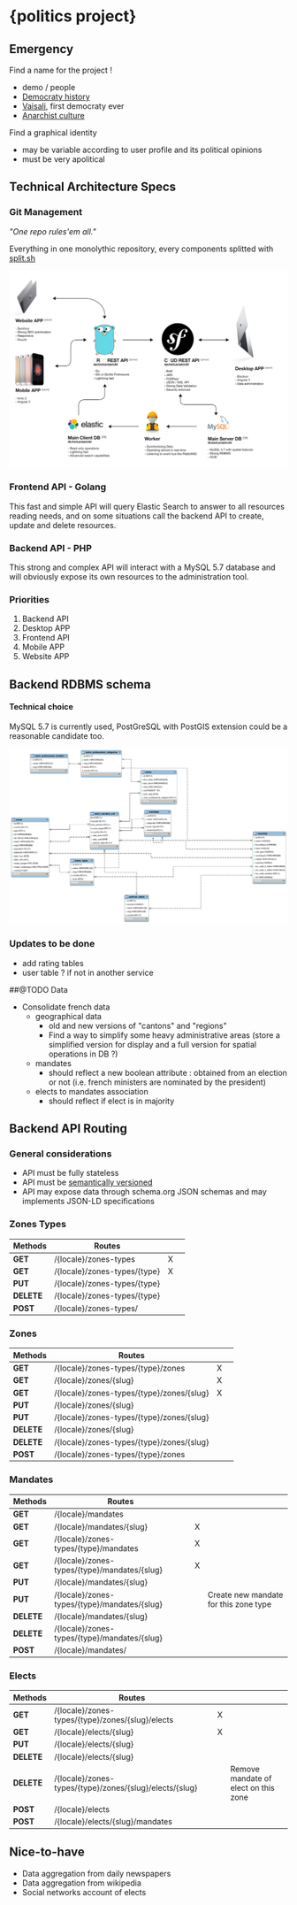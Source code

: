 {politics project}
==================

## Emergency

Find a name for the project !   

* demo / people  
* [Democraty history](https://en.wikipedia.org/wiki/Democracy)  
* [Vaisali](https://en.wikipedia.org/wiki/Vaisali), first democraty ever  
* [Anarchist culture](https://en.wikipedia.org/wiki/Temporary_Autonomous_Zone)  

Find a graphical identity

* may be variable according to user profile and its political opinions  
* must be very apolitical

## Technical Architecture Specs

### Git Management

*"One repo rules'em all."*

Everything in one monolythic repository, every components splitted with [split.sh](https://github.com/splitsh/lite)

![Technical Specs](images/technical_specs.jpg)

### Frontend API - Golang

This fast and simple API will query Elastic Search to answer to all resources reading needs, and on some situations call the backend API to create, update and delete resources.

### Backend API - PHP

This strong and complex API will interact with a MySQL 5.7 database and will obviously expose its own resources to the administration tool.

### Priorities

1. Backend API
2. Desktop APP
3. Frontend API
4. Mobile APP
5. Website APP

## Backend RDBMS schema

#### Technical choice

MySQL 5.7 is currently used, PostGreSQL with PostGIS extension could be a reasonable candidate too.

![DB Schema](images/DB.png)

### Updates to be done

* add rating tables
* user table ? if not in another service


##@TODO Data

* Consolidate french data 
	* geographical data 
		* old and new versions of "cantons" and "regions"
		* Find a way to simplify some heavy administrative areas (store a simplified version for display and a full version for spatial operations in DB ?)
	* mandates
		* should reflect a new boolean attribute : obtained from an election or not (i.e. french ministers are nominated by the president)
	* elects to mandates association
		* should reflect if elect is in majority

## Backend API Routing

### General considerations

* API must be fully stateless
* API must be [semantically versioned](semver.org)
* API may expose data through schema.org JSON schemas and may implements JSON-LD specifications 

### Zones Types 

|Methods          | Routes                                                | |                                      |
|-----------------|-------------------------------------------------------|-|--------------------------------------|
|**GET**          | /{locale}/zones-types                                 |X|                                      |
|**GET**          | /{locale}/zones-types/{type}                          |X|                                      |
|**PUT**          | /{locale}/zones-types/{type}                          | |                                      |
|**DELETE**       | /{locale}/zones-types/{type}                          | |                                      |
|**POST**         | /{locale}/zones-types/                                | |                                      |

### Zones

|Methods          | Routes                                                | |                                      |
|-----------------|-------------------------------------------------------|-|--------------------------------------|
|**GET**          | /{locale}/zones-types/{type}/zones                    |X|                                      |
|**GET**          | /{locale}/zones/{slug}                                |X|                                      |
|**GET**          | /{locale}/zones-types/{type}/zones/{slug}             |X|                                      |
|**PUT**          | /{locale}/zones/{slug}                                | |                                      |
|**PUT**          | /{locale}/zones-types/{type}/zones/{slug}             | |                                      |
|**DELETE**       | /{locale}/zones/{slug}                                | |                                      |
|**DELETE**       | /{locale}/zones-types/{type}/zones/{slug}             | |                                      |
|**POST**         | /{locale}/zones-types/{type}/zones                    | |                                      |

### Mandates

|Methods          | Routes                                                | |                                       |
|-----------------|-------------------------------------------------------|-|---------------------------------------|
|**GET**          | /{locale}/mandates                                    | |                                       |
|**GET**          | /{locale}/mandates/{slug}                             |X|                                       |
|**GET**          | /{locale}/zones-types/{type}/mandates                 |X|                                       |
|**GET**          | /{locale}/zones-types/{type}/mandates/{slug}          |X|                                       |
|**PUT**          | /{locale}/mandates/{slug}                             | |                                       |
|**PUT**          | /{locale}/zones-types/{type}/mandates/{slug}          | | Create new mandate for this zone type |
|**DELETE**       | /{locale}/mandates/{slug}                             | |                                       |
|**DELETE**       | /{locale}/zones-types/{type}/mandates/{slug}          | |                                       |
|**POST**         | /{locale}/mandates/                                   | |                                       |

### Elects

|Methods          | Routes                                                           | |                                      |
|-----------------|------------------------------------------------------------------|-|--------------------------------------|
|**GET**          | /{locale}/zones-types/{type}/zones/{slug}/elects                 |X|                                      |
|**GET**          | /{locale}/elects/{slug}                                          |X|                                      |
|**PUT**          | /{locale}/elects/{slug}                                          | |                                      |
|**DELETE**       | /{locale}/elects/{slug}                                          | |                                      |
|**DELETE**       | /{locale}/zones-types/{type}/zones/{slug}/elects/{slug}          | | Remove mandate of elect on this zone |
|**POST**         | /{locale}/elects                                                 | |                                      |
|**POST**         | /{locale}/elects/{slug}/mandates                                 | |                                      |

## Nice-to-have

* Data aggregation from daily newspapers
* Data aggregation from wikipedia
* Social networks account of elects 


